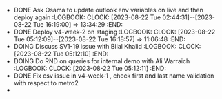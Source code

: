 - DONE Ask Osama to update outlook env variables on live and then deploy again
  :LOGBOOK:
  CLOCK: [2023-08-22 Tue 02:44:31]--[2023-08-22 Tue 16:19:00] =>  13:34:29
  :END:
- DONE  Deploy v4-week-2 on staging
  :LOGBOOK:
  CLOCK: [2023-08-22 Tue 05:12:09]--[2023-08-22 Tue 16:18:57] =>  11:06:48
  :END:
- DOING Discuss SV1-19 issue with Bilal Khalid
  :LOGBOOK:
  CLOCK: [2023-08-22 Tue 05:12:10]
  :END:
- DOING Do RND on queries for internal demo with Ali Warraich
  :LOGBOOK:
  CLOCK: [2023-08-22 Tue 05:12:11]
  :END:
- DONE Fix csv issue in v4-week-1 , check first and last name validation with respect to metro2
-